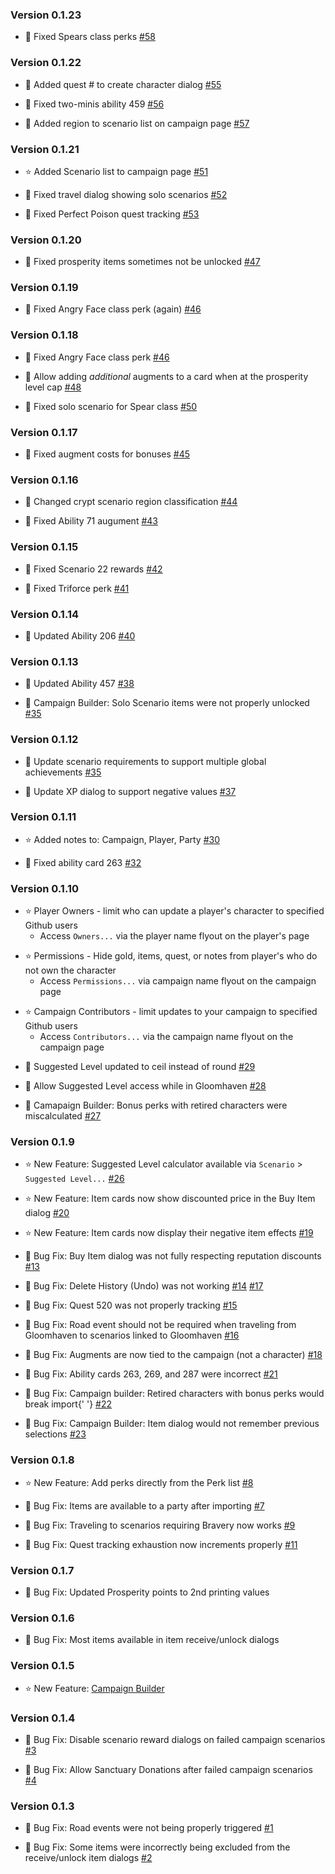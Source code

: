 ### Version 0.1.23

* :bug: Fixed Spears class perks
  [#58](https://github.com/jason-whitted/gloomy/issues/58)

### Version 0.1.22

* :bug: Added quest # to create character dialog
  [#55](https://github.com/jason-whitted/gloomy/issues/55)

* :bug: Fixed two-minis ability 459
  [#56](https://github.com/jason-whitted/gloomy/issues/56)

* :bug: Added region to scenario list on campaign page
  [#57](https://github.com/jason-whitted/gloomy/issues/57)

### Version 0.1.21

* :star: Added Scenario list to campaign page
  [#51](https://github.com/jason-whitted/gloomy/issues/51)

* :bug: Fixed travel dialog showing solo scenarios
  [#52](https://github.com/jason-whitted/gloomy/issues/52)

* :bug: Fixed Perfect Poison quest tracking
  [#53](https://github.com/jason-whitted/gloomy/issues/53)

### Version 0.1.20

* :bug: Fixed prosperity items sometimes not be unlocked
  [#47](https://github.com/jason-whitted/gloomy/issues/47)

### Version 0.1.19

* :bug: Fixed Angry Face class perk (again)
  [#46](https://github.com/jason-whitted/gloomy/issues/46)

### Version 0.1.18

* :bug: Fixed Angry Face class perk
  [#46](https://github.com/jason-whitted/gloomy/issues/46)

* :bug: Allow adding _additional_ augments to a card when at the prosperity level cap
  [#48](https://github.com/jason-whitted/gloomy/issues/48)

* :bug: Fixed solo scenario for Spear class
  [#50](https://github.com/jason-whitted/gloomy/issues/50)

### Version 0.1.17

* :bug: Fixed augment costs for bonuses
  [#45](https://github.com/jason-whitted/gloomy/issues/45)

### Version 0.1.16

* :bug: Changed crypt scenario region classification
  [#44](https://github.com/jason-whitted/gloomy/issues/44)

* :bug: Fixed Ability 71 augument
  [#43](https://github.com/jason-whitted/gloomy/issues/43)

### Version 0.1.15

* :bug: Fixed Scenario 22 rewards
  [#42](https://github.com/jason-whitted/gloomy/issues/42)

* :bug: Fixed Triforce perk
  [#41](https://github.com/jason-whitted/gloomy/issues/41)

### Version 0.1.14

* :bug: Updated Ability 206
  [#40](https://github.com/jason-whitted/gloomy/issues/40)

### Version 0.1.13

* :bug: Updated Ability 457
  [#38](https://github.com/jason-whitted/gloomy/issues/38)

* :bug: Campaign Builder: Solo Scenario items were not properly unlocked
  [#35](https://github.com/jason-whitted/gloomy/issues/35)

### Version 0.1.12

* :bug: Update scenario requirements to support multiple global achievements
  [#35](https://github.com/jason-whitted/gloomy/issues/35)

* :bug: Update XP dialog to support negative values
  [#37](https://github.com/jason-whitted/gloomy/issues/37)

### Version 0.1.11

* :star: Added notes to: Campaign, Player, Party
  [#30](https://github.com/jason-whitted/gloomy/issues/30)

* :bug: Fixed ability card 263
  [#32](https://github.com/jason-whitted/gloomy/issues/32)

### Version 0.1.10

* :star: Player Owners - limit who can update a player's character to specified Github users
  * Access `Owners...` via the player name flyout on the player's page

- :star: Permissions - Hide gold, items, quest, or notes from player's who do not own the character
  * Access `Permissions...` via campaign name flyout on the campaign page

* :star: Campaign Contributors - limit updates to your campaign to specified Github users
  * Access `Contributors...` via the campaign name flyout on the campaign page

- :bug: Suggested Level updated to ceil instead of round
  [#29](https://github.com/jason-whitted/gloomy/issues/29)

- :bug: Allow Suggested Level access while in Gloomhaven
  [#28](https://github.com/jason-whitted/gloomy/issues/28)

- :bug: Camapaign Builder: Bonus perks with retired characters were miscalculated
  [#27](https://github.com/jason-whitted/gloomy/issues/27)

### Version 0.1.9

* :star: New Feature: Suggested Level calculator available via `Scenario` > `Suggested Level...`
  [#26](https://github.com/jason-whitted/gloomy/issues/26)

* :star: New Feature: Item cards now show discounted price in the Buy Item dialog
  [#20](https://github.com/jason-whitted/gloomy/issues/20)

* :star: New Feature: Item cards now display their negative item effects
  [#19](https://github.com/jason-whitted/gloomy/issues/19)

* :bug: Bug Fix: Buy Item dialog was not fully respecting reputation discounts
  [#13](https://github.com/jason-whitted/gloomy/issues/13)

* :bug: Bug Fix: Delete History (Undo) was not working
  [#14](https://github.com/jason-whitted/gloomy/issues/14)
  [#17](https://github.com/jason-whitted/gloomy/issues/17)

* :bug: Bug Fix: Quest 520 was not properly tracking
  [#15](https://github.com/jason-whitted/gloomy/issues/15)

* :bug: Bug Fix: Road event should not be required when traveling from Gloomhaven to scenarios linked to Gloomhaven
  [#16](https://github.com/jason-whitted/gloomy/issues/16)

* :bug: Bug Fix: Augments are now tied to the campaign (not a character)
  [#18](https://github.com/jason-whitted/gloomy/issues/18)

* :bug: Bug Fix: Ability cards 263, 269, and 287 were incorrect
  [#21](https://github.com/jason-whitted/gloomy/issues/21)

* :bug: Bug Fix: Campaign builder: Retired characters with bonus perks would break import{' '}
  [#22](https://github.com/jason-whitted/gloomy/issues/22)

* :bug: Bug Fix: Campaign Builder: Item dialog would not remember previous selections
  [#23](https://github.com/jason-whitted/gloomy/issues/23)

### Version 0.1.8

* :star: New Feature: Add perks directly from the Perk list
  [#8](https://github.com/jason-whitted/gloomy/issues/8)

* :bug: Bug Fix: Items are available to a party after importing
  [#7](https://github.com/jason-whitted/gloomy/issues/7)

* :bug: Bug Fix: Traveling to scenarios requiring Bravery now works
  [#9](https://github.com/jason-whitted/gloomy/issues/9)

* :bug: Bug Fix: Quest tracking exhaustion now increments properly
  [#11](https://github.com/jason-whitted/gloomy/issues/11)

### Version 0.1.7

* :bug:
  Bug Fix: Updated Prosperity points to 2nd printing values

### Version 0.1.6

* :bug:
  Bug Fix: Most items available in item receive/unlock dialogs

### Version 0.1.5

* :star: New Feature: [Campaign Builder](https://gloomy.herokuapp.com/builder)

### Version 0.1.4

* :bug: Bug Fix: Disable scenario reward dialogs on failed campaign scenarios
  [#3](https://github.com/jason-whitted/gloomy/issues/3)

* :bug: Bug Fix: Allow Sanctuary Donations after failed campaign scenarios
  [#4](https://github.com/jason-whitted/gloomy/issues/4)

### Version 0.1.3

* :bug: Bug Fix: Road events were not being properly triggered
  [#1](https://github.com/jason-whitted/gloomy/issues/1)

* :bug: Bug Fix: Some items were incorrectly being excluded from the receive/unlock item dialogs
  [#2](https://github.com/jason-whitted/gloomy/issues/2)
